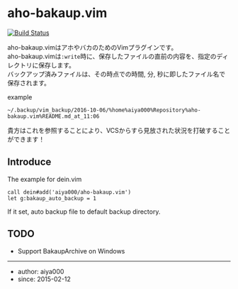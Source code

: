 # aho-bakaup.vim
[![Build Status](https://travis-ci.org/aiya000/aho-bakaup.vim.svg?branch=master)](https://travis-ci.org/aiya000/aho-bakaup.vim)

aho-bakaup.vimはアホやバカのためのVimプラグインです。  
aho-bakaup.vimは`:write`時に、保存したファイルの直前の内容を、指定のディレクトリに保存します。  
バックアップ済みファイルは、その時点での時間, 分, 秒に即したファイル名で保存されます。

example
```
~/.backup/vim_backup/2016-10-06/%home%aiya000%Repository%aho-bakaup.vim%README.md_at_11:06
```

貴方はこれを参照することにより、VCSからすら見放された状況を打破することができます！


## Introduce
The example for dein.vim
```
call dein#add('aiya000/aho-bakaup.vim')
let g:bakaup_auto_backup = 1
```

If it set, auto backup file to default backup directory.


## TODO
- Support BakaupArchive on Windows


- - - - -

- author: aiya000
- since:  2015-02-12
